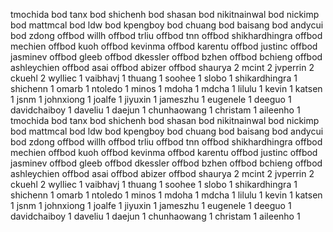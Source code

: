 tmochida          bod
tanx              bod
shichenh          bod
shasan            bod
nikitnainwal      bod
nickimp           bod
mattmcal          bod
ldw               bod
kpengboy          bod
chuang            bod
baisang           bod
andycui           bod
zdong             offbod
willh             offbod
trliu             offbod
tnn               offbod
shikhardhingra    offbod
mechien           offbod
kuoh              offbod
kevinma           offbod
karentu           offbod
justinc           offbod
jasminev          offbod
gleeb             offbod
dkessler          offbod
bzhen             offbod
bchieng           offbod
ashleychien       offbod
asai              offbod
abizer            offbod
shaurya           2
mcint             2
jvperrin          2
ckuehl            2
wylliec           1
vaibhavj          1
thuang            1
soohee            1
slobo             1
shikardhingra     1
shichenn          1
omarb             1
ntoledo           1
minos             1
mdoha             1
mdcha             1
lilulu            1
kevin             1
katsen            1
jsnm              1
johnxiong         1
joalfe            1
jiyuxin           1
jameszhu          1
eugenele          1
deeguo            1
davidchaiboy      1
daveliu           1
daejun            1
chunhaowang       1
christam          1
aileenho          1
tmochida          bod
tanx              bod
shichenh          bod
shasan            bod
nikitnainwal      bod
nickimp           bod
mattmcal          bod
ldw               bod
kpengboy          bod
chuang            bod
baisang           bod
andycui           bod
zdong             offbod
willh             offbod
trliu             offbod
tnn               offbod
shikhardhingra    offbod
mechien           offbod
kuoh              offbod
kevinma           offbod
karentu           offbod
justinc           offbod
jasminev          offbod
gleeb             offbod
dkessler          offbod
bzhen             offbod
bchieng           offbod
ashleychien       offbod
asai              offbod
abizer            offbod
shaurya           2
mcint             2
jvperrin          2
ckuehl            2
wylliec           1
vaibhavj          1
thuang            1
soohee            1
slobo             1
shikardhingra     1
shichenn          1
omarb             1
ntoledo           1
minos             1
mdoha             1
mdcha             1
lilulu            1
kevin             1
katsen            1
jsnm              1
johnxiong         1
joalfe            1
jiyuxin           1
jameszhu          1
eugenele          1
deeguo            1
davidchaiboy      1
daveliu           1
daejun            1
chunhaowang       1
christam          1
aileenho          1
